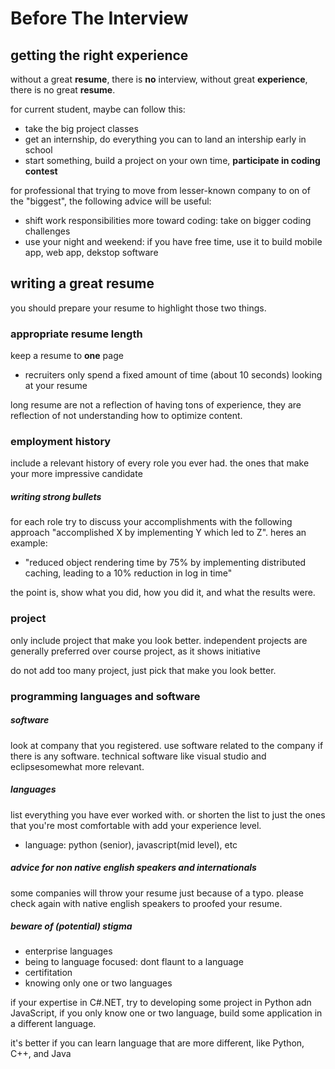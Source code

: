 # Before The Interview
## getting the right experience
without a great **resume**, there is **no** interview, without great **experience**, there is no great **resume**.

for current student, maybe can follow this:
  - take the big project classes
  - get an internship, do everything you can to land an intership early in school
  - start something, build a project on your own time, **participate in coding contest**

for professional that trying to move from lesser-known company to on of the "biggest", the following advice will be useful:
  - shift work responsibilities more toward coding: take on bigger coding challenges
  - use your night and weekend: if you have free time, use it to build mobile app, web app, dekstop software

## writing a great resume 
you should prepare your resume to highlight those two things.
### appropriate resume length
keep a resume to **one** page
  - recruiters only spend a fixed amount of time (about 10 seconds) looking at your resume

long resume are not a reflection of having tons of experience, they are reflection of not understanding how to optimize content.
### employment history
include a relevant history of every role you ever had. the ones that make your more impressive candidate
##### writing strong bullets
for each role try to discuss your accomplishments with the following approach "accomplished X by implementing Y which led to Z". heres an example:
  - "reduced object rendering time by 75% by implementing distributed caching, leading to a 10% reduction in log in time"

the point is, show what you did, how you did it, and what the results were.
### project
only include project that make you look better. independent projects are generally preferred over course project, as it shows initiative

do not add too many project, just pick that make you look better.
### programming languages and software
##### software 
look at company that you registered. use software related to the company if there is any software. technical software like visual studio and eclipsesomewhat more relevant.
##### languages
list everything you have ever worked with. or shorten the list to just the ones that you're most comfortable with 
add your experience level.
  - language: python (senior), javascript(mid level), etc
##### advice for non native english speakers and internationals
some companies will throw your resume just because of a typo. please check again with native english speakers to proofed your resume.
##### beware of (potential) stigma
  - enterprise languages
  - being to language focused: dont flaunt to a language
  - certifitation
  - knowing only one or two languages

if your expertise in C#.NET, try to developing some project in Python adn JavaScript, if you only know one or two language, build some application in a different language. 

it's better if you can learn language that are more different, like Python, C++, and Java 
